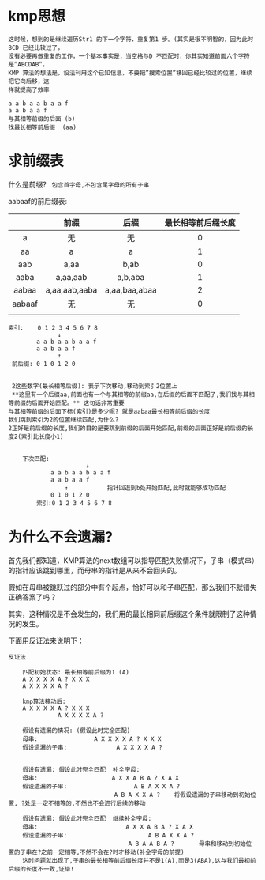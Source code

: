 # kmp思想

```
这时候，想到的是继续遍历Str1 的下一个字符，重复第1 步。(其实是很不明智的，因为此时BCD 已经比较过了，
没有必要再做重复的工作，一个基本事实是，当空格与D 不匹配时，你其实知道前面六个字符是”ABCDAB”。
KMP 算法的想法是，设法利用这个已知信息，不要把”搜索位置”移回已经比较过的位置，继续把它向后移，这
样就提高了效率
```





```
a a b a a b a a f
a a b a a f
与其相等前缀的后面 (b)
找最长相等前后缀  (aa)
```



# 求前缀表

什么是前缀? ` 包含首字母,不包含尾字母的所有子串`



aabaaf的前后缀表:

|        |     前缀      |     后缀      | 最长相等前后缀长度 |
| :----: | :-----------: | :-----------: | :----------------: |
|   a    |      无       |      无       |         0          |
|   aa   |       a       |       a       |         1          |
|  aab   |     a,aa      |     b,ab      |         0          |
|  aaba  |   a,aa,aab    |    a,b,aba    |         1          |
| aabaa  | a,aa,aab,aaba | a,aa,baa,abaa |         2          |
| aabaaf |      无       |      无       |         0          |
|        |               |               |                    |



```
索引:    0 1 2 3 4 5 6 7 8
              ↓
    	a a b a a b a a f
    	a a b a a f
              ↑
 前后缀: 0 1 0 1 2 0
 
 
 2这些数字(最长相等后缀): 表示下次移动,移动到索引2位置上
 **这里有一个后缀aa,前面也有一个与其相等的前缀aa,在后缀的后面不匹配了,我们找与其相等前缀的后面开始匹配。** 这句话非常重要
与其相等前缀的后面下标(索引)是多少呢? 就是aabaa最长相等前后缀的长度
我们跳到索引为2的位置继续匹配,为什么?
2正好是前后缀的长度,我们的目的是要跳到前缀的后面开始匹配,前缀的后面正好是前后缀的长度2(索引比长度小1)


    下次匹配:
                      ↓
            a a b a a b a a f
            a a b a a f
                ↑           指针回退到b处开始匹配,此时就能够成功匹配
            0 1 0 1 2 0
        索引:0 1 2 3 4 5 6 7 8
```



# 为什么不会遗漏?

首先我们都知道，KMP算法的next数组可以指导匹配失败情况下，子串（模式串）的指针应该跳到哪里，而母串的指针是从来不会回头的。

假如在母串被跳跃过的部分中有个起点，恰好可以和子串匹配，那么我们不就错失正确答案了吗？

其实，这种情况是不会发生的，我们用的最长相同前后缀这个条件就限制了这种情况的发生。

下面用反证法来说明下：



```
反证法

    匹配初始状态: 最长相等前后缀为1 (A)
    A X X X X A ? X X X
    A X X X X A ?

    kmp算法移动后:
    A X X X X A ? X X X
              A X X X X A ?

  	假设有遗漏的情况: (假设此时完全匹配)
  	母串:                A X X X X A ? X X X
  	假设遗漏的子串:              A X X X X A ?


  	假设有遗漏: 假设此时完全匹配  补全字母:
  	母串:                     A X X A B A ? X A X
  	假设遗漏的子串:                   A B A X X A ?
                              A B A X X A ?    将假设遗漏的子串移动到初始位置, ?处是一定不相等的,不然也不会进行后续的移动

  	假设有遗漏: 假设此时完全匹配  继续补全字母:
  	母串:                     	A X X A B A ? X A X
  	假设遗漏的子串:                   	   A B A X X A ?
                           		  A B A A B A ?       母串和移动到初始位置的子串在?之前一定相等,不然不会在?时才移动(补全字母的前提)
    这时问题就出现了,子串的最长相等前后缀长度并不是1(A),而是3(ABA),这与我们最初前后缀的长度不一致,证毕!
```

